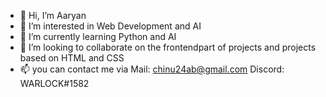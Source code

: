 - 👋 Hi, I’m Aaryan 
- 👀 I’m interested in Web Development and AI
- 🌱 I’m currently learning Python and AI
- 💞️ I’m looking to collaborate on the frontendpart of projects and projects based on HTML and CSS
- 📫 you can contact me via
      Mail: chinu24ab@gmail.com
      Discord: WARLOCK#1582

<!---
Aaryan24b/Aaryan24b is a ✨ special ✨ repository because its `README.md` (this file) appears on your GitHub profile.
You can click the Preview link to take a look at your changes.
--->
